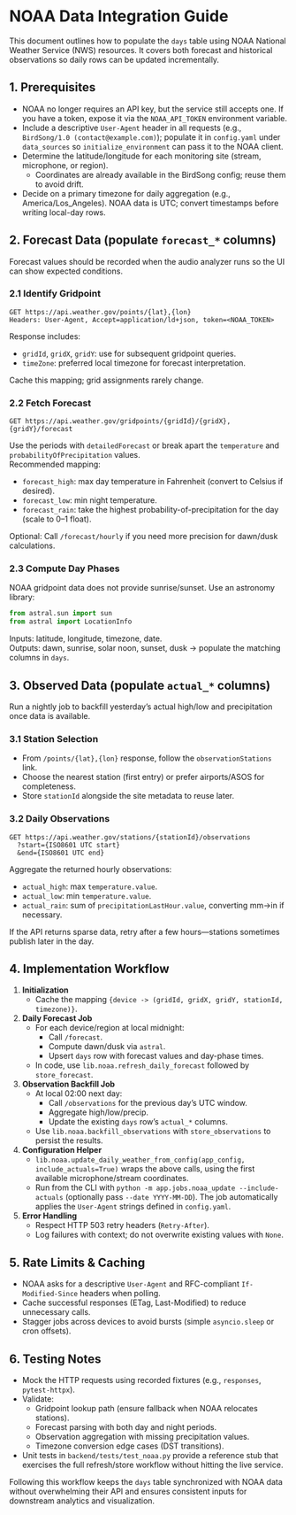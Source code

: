 # NOAA Data Integration Guide

This document outlines how to populate the `days` table using NOAA National Weather Service (NWS) resources. It covers both forecast and historical observations so daily rows can be updated incrementally.

## 1. Prerequisites
- NOAA no longer requires an API key, but the service still accepts one. If you have a token, expose it via the `NOAA_API_TOKEN` environment variable.
- Include a descriptive `User-Agent` header in all requests (e.g., `BirdSong/1.0 (contact@example.com)`); populate it in `config.yaml` under `data_sources` so `initialize_environment` can pass it to the NOAA client.
- Determine the latitude/longitude for each monitoring site (stream, microphone, or region).  
  - Coordinates are already available in the BirdSong config; reuse them to avoid drift.
- Decide on a primary timezone for daily aggregation (e.g., America/Los_Angeles). NOAA data is UTC; convert timestamps before writing local-day rows.

## 2. Forecast Data (populate `forecast_*` columns)
Forecast values should be recorded when the audio analyzer runs so the UI can show expected conditions.

### 2.1 Identify Gridpoint
```
GET https://api.weather.gov/points/{lat},{lon}
Headers: User-Agent, Accept=application/ld+json, token=<NOAA_TOKEN>
```
Response includes:
- `gridId`, `gridX`, `gridY`: use for subsequent gridpoint queries.
- `timeZone`: preferred local timezone for forecast interpretation.

Cache this mapping; grid assignments rarely change.

### 2.2 Fetch Forecast
```
GET https://api.weather.gov/gridpoints/{gridId}/{gridX},{gridY}/forecast
```
Use the periods with `detailedForecast` or break apart the `temperature` and `probabilityOfPrecipitation` values.  
Recommended mapping:
- `forecast_high`: max day temperature in Fahrenheit (convert to Celsius if desired).
- `forecast_low`: min night temperature.
- `forecast_rain`: take the highest probability-of-precipitation for the day (scale to 0–1 float).

Optional: Call `/forecast/hourly` if you need more precision for dawn/dusk calculations.

### 2.3 Compute Day Phases
NOAA gridpoint data does not provide sunrise/sunset. Use an astronomy library:
```python
from astral.sun import sun
from astral import LocationInfo
```
Inputs: latitude, longitude, timezone, date.  
Outputs: dawn, sunrise, solar noon, sunset, dusk → populate the matching columns in `days`.

## 3. Observed Data (populate `actual_*` columns)
Run a nightly job to backfill yesterday’s actual high/low and precipitation once data is available.

### 3.1 Station Selection
- From `/points/{lat},{lon}` response, follow the `observationStations` link.
- Choose the nearest station (first entry) or prefer airports/ASOS for completeness.
- Store `stationId` alongside the site metadata to reuse later.

### 3.2 Daily Observations
```
GET https://api.weather.gov/stations/{stationId}/observations
  ?start={ISO8601 UTC start}
  &end={ISO8601 UTC end}
```
Aggregate the returned hourly observations:
- `actual_high`: max `temperature.value`.
- `actual_low`: min `temperature.value`.
- `actual_rain`: sum of `precipitationLastHour.value`, converting mm→in if necessary.

If the API returns sparse data, retry after a few hours—stations sometimes publish later in the day.

## 4. Implementation Workflow
1. **Initialization**
   - Cache the mapping `{device -> (gridId, gridX, gridY, stationId, timezone)}`.
2. **Daily Forecast Job**
   - For each device/region at local midnight:
     - Call `/forecast`.
     - Compute dawn/dusk via `astral`.
     - Upsert `days` row with forecast values and day-phase times.
   - In code, use `lib.noaa.refresh_daily_forecast` followed by `store_forecast`.
3. **Observation Backfill Job**
   - At local 02:00 next day:
     - Call `/observations` for the previous day’s UTC window.
     - Aggregate high/low/precip.
     - Update the existing `days` row’s `actual_*` columns.
   - Use `lib.noaa.backfill_observations` with `store_observations` to persist the results.
4. **Configuration Helper**
   - `lib.noaa.update_daily_weather_from_config(app_config, include_actuals=True)` wraps the above calls, using the first available microphone/stream coordinates.
   - Run from the CLI with `python -m app.jobs.noaa_update --include-actuals` (optionally pass `--date YYYY-MM-DD`). The job automatically applies the `User-Agent` strings defined in `config.yaml`.
5. **Error Handling**
   - Respect HTTP 503 retry headers (`Retry-After`).
   - Log failures with context; do not overwrite existing values with `None`.

## 5. Rate Limits & Caching
- NOAA asks for a descriptive `User-Agent` and RFC-compliant `If-Modified-Since` headers when polling.  
- Cache successful responses (ETag, Last-Modified) to reduce unnecessary calls.
- Stagger jobs across devices to avoid bursts (simple `asyncio.sleep` or cron offsets).

## 6. Testing Notes
- Mock the HTTP requests using recorded fixtures (e.g., `responses`, `pytest-httpx`).
- Validate:
  - Gridpoint lookup path (ensure fallback when NOAA relocates stations).
  - Forecast parsing with both day and night periods.
  - Observation aggregation with missing precipitation values.
  - Timezone conversion edge cases (DST transitions).
- Unit tests in `backend/tests/test_noaa.py` provide a reference stub that exercises the full refresh/store workflow without hitting the live service.

Following this workflow keeps the `days` table synchronized with NOAA data without overwhelming their API and ensures consistent inputs for downstream analytics and visualization.
